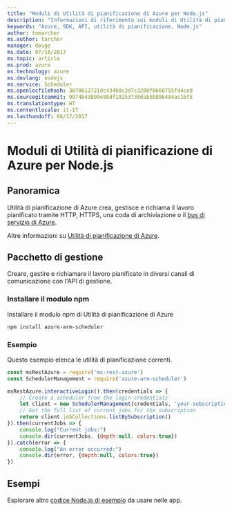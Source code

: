 ```yaml
---
title: "Moduli di Utilità di pianificazione di Azure per Node.js"
description: "Informazioni di riferimento sui moduli di Utilità di pianificazione di Azure per Node.js"
keywords: "Azure, SDK, API, utilità di pianificazione, Node.js"
author: tomarcher
ms.author: tarcher
manager: douge
ms.date: 07/18/2017
ms.topic: article
ms.prod: azure
ms.technology: azure
ms.devlang: nodejs
ms.service: Scheduler
ms.openlocfilehash: 3070612721dc434b8c3d7c3200f0666755fd4ce8
ms.sourcegitcommit: 9974b43899e98df10253738dab5b09b484ac1bf5
ms.translationtype: HT
ms.contentlocale: it-IT
ms.lasthandoff: 08/17/2017
---
```

# <a name="azure-scheduler-modules-for-nodejs"></a>Moduli di Utilità di pianificazione di Azure per Node.js

## <a name="overview"></a>Panoramica

Utilità di pianificazione di Azure crea, gestisce e richiama il lavoro pianificato tramite HTTP, HTTPS, una coda di archiviazione o il [bus di servizio di Azure](/azure/service-bus-messaging/service-bus-messaging-overview).

Altre informazioni su [Utilità di pianificazione di Azure](/azure/scheduler/scheduler-intro).

## <a name="management-package"></a>Pacchetto di gestione

Creare, gestire e richiamare il lavoro pianificato in diversi canali di comunicazione con l'API di gestione.

### <a name="install-the-npm-module"></a>Installare il modulo npm

Installare il modulo npm di Utilità di pianificazione di Azure

```bash
npm install azure-arm-scheduler
```

### <a name="example"></a>Esempio

Questo esempio elenca le utilità di pianificazione correnti.

```javascript
const msRestAzure = require('ms-rest-azure')
const SchedulerManagement = require('azure-arm-scheduler')

msRestAzure.interactiveLogin().then(credentials => {
    // Create a scheduler from the login credentials
    let client = new SchedulerManagement(credentials, 'your-subscription-id')
    // Get the full list of current jobs for the subscription
    return client.jobCollections.listBySubscription()
}).then(currentJobs => {
    console.log("Current jobs:")
    console.dir(currentJobs, {depth:null, colors:true})
}).catch(error => {
    console.log("An error occurred:")
    console.dir(error, {depth:null, colors:true})
})
```

## <a name="samples"></a>Esempi

Esplorare altro [codice Node.js di esempio](https://azure.microsoft.com/resources/samples/?platform=nodejs) da usare nelle app.
